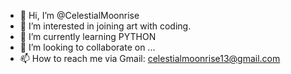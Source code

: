 - 👋 Hi, I’m @CelestialMoonrise
- 👀 I’m interested in joining art with coding.
- 🌱 I’m currently learning PYTHON
- 💞️ I’m looking to collaborate on ...
- 📫 How to reach me via Gmail: celestialmoonrise13@gmail.com

<!---
CelestialMoonrise/CelestialMoonrise is a ✨ special ✨ repository because its `README.md` (this file) appears on your GitHub profile.
You can click the Preview link to take a look at your changes.
--->
